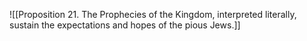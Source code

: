 ![[Proposition 21. The Prophecies of the Kingdom, interpreted literally, sustain the expectations and hopes of the pious Jews.]]